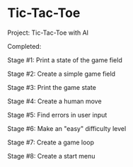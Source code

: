 # Tic-Tac-Toe

Project: Tic-Tac-Toe with AI

Completed:

Stage #1: Print a state of the game field

Stage #2: Create a simple game field

Stage #3: Print the game state

Stage #4: Create a human move

Stage #5: Find errors in user input

Stage #6: Make an "easy" difficulty level

Stage #7: Create a game loop

Stage #8: Create a start menu